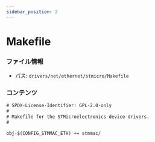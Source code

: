 ```yaml
---
sidebar_position: 2
---
```

# Makefile

### ファイル情報

- パス: `drivers/net/ethernet/stmicro/Makefile`

### コンテンツ

```txt
# SPDX-License-Identifier: GPL-2.0-only
#
# Makefile for the STMicroelectronics device drivers.
#

obj-$(CONFIG_STMMAC_ETH) += stmmac/

```
